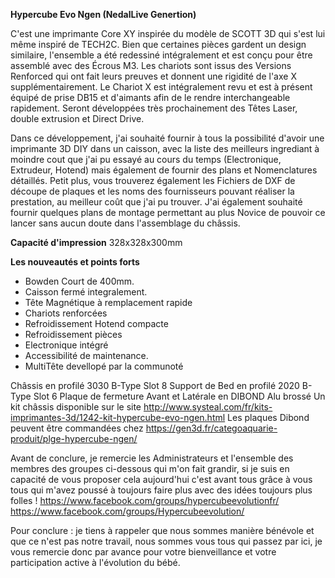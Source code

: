 __Hypercube Evo Ngen (NedalLive Genertion)__

C'est une imprimante Core XY inspirée du modèle de SCOTT 3D qui s'est lui même inspiré de TECH2C.
Bien que certaines pièces gardent un design similaire, l'ensemble a été redessiné intégralement et est conçu pour être assemblé avec des Écrous M3.
Les chariots sont issus des Versions Renforced qui ont fait leurs preuves et donnent une rigidité de l'axe X supplémentairement.
Le Chariot X est intégralement revu et est à présent équipé de prise DB15 et d'aimants afin de le rendre interchangeable rapidement.
Seront développées très prochainement des Têtes Laser, double extrusion et Direct Drive.

Dans ce développement, j'ai souhaité fournir à tous la possibilité d'avoir une imprimante 3D DIY dans un caisson, avec la liste des meilleurs ingrediant à moindre cout que j'ai pu essayé au cours du temps (Electronique, Extrudeur, Hotend) mais également de fournir des plans et Nomenclatures détaillés. Petit plus, vous trouverez également les Fichiers de DXF de découpe de plaques et les noms des fournisseurs pouvant réaliser la prestation, au meilleur coût que j'ai pu trouver.
J'ai également souhaité fournir quelques plans de montage permettant au plus Novice de pouvoir ce lancer sans aucun doute dans l'assemblage du châssis.

__Capacité d'impression__
328x328x300mm

__Les nouveautés et points forts__
* Bowden Court de 400mm.
* Caisson fermé integralement.
* Tête Magnétique à remplacement rapide
* Chariots renforcées
* Refroidissement Hotend compacte
* Refroidissement pièces
* Electronique intégré
* Accessibilité de maintenance.
* MultiTête devellopé par la communoté

Châssis en profilé 3030 B-Type Slot 8
Support de Bed en profilé 2020 B-Type Slot 6
Plaque de fermeture Avant et Latérale en DIBOND Alu brossé
Un kit châssis disponible sur le site http://www.systeal.com/fr/kits-imprimantes-3d/1242-kit-hypercube-evo-ngen.html
Les plaques Dibond peuvent être commandées chez https://gen3d.fr/categoaquarie-produit/plge-hypercube-ngen/

Avant de conclure, je remercie les Administrateurs et l'ensemble des membres des groupes ci-dessous qui m'on fait grandir, si je suis en capacité de vous proposer cela aujourd'hui c'est avant tous grâce à vous tous qui m'avez poussé à toujours faire plus avec des idées toujours plus folles !
https://www.facebook.com/groups/hypercubeevolutionfr/
https://www.facebook.com/groups/Hypercubeevolution/

Pour conclure : je tiens à rappeler que nous sommes manière bénévole et que ce n'est pas notre travail, nous sommes vous tous qui passez par ici, je vous remercie donc par avance pour votre bienveillance et votre participation active à l'évolution du bébé.
